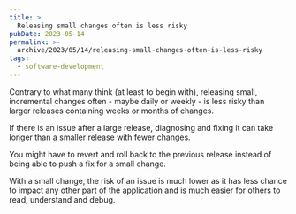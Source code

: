 ```yaml
---
title: >
  Releasing small changes often is less risky
pubDate: 2023-05-14
permalink: >-
  archive/2023/05/14/releasing-small-changes-often-is-less-risky
tags:
  - software-development
---
```


Contrary to what many think (at least to begin with), releasing small, incremental changes often - maybe daily or weekly - is less risky than larger releases containing weeks or months of changes.

If there is an issue after a large release, diagnosing and fixing it can take longer than a smaller release with fewer changes.

You might have to revert and roll back to the previous release instead of being able to push a fix for a small change.

With a small change, the risk of an issue is much lower as it has less chance to impact any other part of the application and is much easier for others to read, understand and debug.
